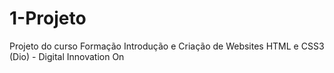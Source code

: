 # 1-Projeto
Projeto do curso Formação Introdução e Criação de Websites HTML e CSS3 (Dio) - Digital Innovation On
